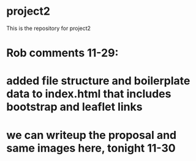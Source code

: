 # project2
This is the repository for project2

# Rob comments 11-29:<br/>
# added file structure and boilerplate data to index.html that includes bootstrap and leaflet links <br/>
# we can writeup the proposal and same images here, tonight 11-30
